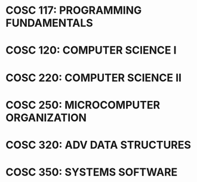 # COSC 117: PROGRAMMING FUNDAMENTALS
# COSC 120: COMPUTER SCIENCE I
# COSC 220: COMPUTER SCIENCE II
# COSC 250: MICROCOMPUTER ORGANIZATION
# COSC 320: ADV DATA STRUCTURES
# COSC 350: SYSTEMS SOFTWARE
